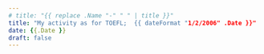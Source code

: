 ```yaml
---
# title: "{{ replace .Name "-" " " | title }}"
title: "My activity as for TOEFL;  {{ dateFormat "1/2/2006" .Date }}"
date: {{.Date }}
draft: false
---
```


